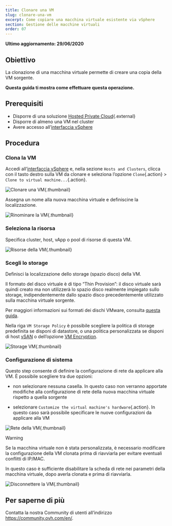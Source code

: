 ```yaml
---
title: Clonare una VM
slug: clonare-una-vm
excerpt: Come copiare una macchina virtuale esistente via vSphere
section: Gestione delle macchine virtuali
order: 07
---
```


**Ultimo aggiornamento: 29/06/2020**

## Obiettivo

La clonazione di una macchina virtuale permette di creare una copia della VM sorgente.

**Questa guida ti mostra come effettuare questa operazione.**

## Prerequisiti

- Disporre di una soluzione [Hosted Private Cloud](https://www.ovhcloud.com/it/enterprise/products/hosted-private-cloud/){.external}
- Disporre di almeno una VM nel cluster
- Avere accesso all’[interfaccia vSphere](../connessione-interfaccia-vsphere/)

## Procedura

### Clona la VM

Accedi all’[interfaccia vSphere](../connessione-interfaccia-vsphere/) e, nella sezione `Hosts and Clusters`, clicca con il tasto destro sulla VM da clonare e seleziona l’opzione `Clone`{.action} > `Clone to virtual machine...`{.action}. 

![Clonare una VM](images/clonevm01.png){.thumbnail}

Assegna un nome alla nuova macchina virtuale e definiscine la localizzazione.

![Rinominare la VM](images/clonevm02.png){.thumbnail}

### Seleziona la risorsa

Specifica cluster, host, vApp o pool di risorse di questa VM.

![Risorse della VM](images/clonevm03.png){.thumbnail}

### Scegli lo storage

Definisci la localizzazione dello storage (spazio disco) della VM. 

Il formato del disco virtuale è di tipo “Thin Provision”: il disco virtuale sarà quindi creato ma non utilizzerà lo spazio disco realmente impiegato sullo storage, indipendentemente dallo spazio disco precedentemente utilizzato sulla macchina virtuale sorgente.

Per maggiori informazioni sui formati dei dischi VMware, consulta [questa guida](../scegliere-formato-del-disco/).

Nella riga `VM Storage Policy` è possibile scegliere la politica di storage predefinita se disponi di datastore, o una politica personalizzata se disponi di host [vSAN](../vmware-vsan/) o dell’opzione [VM Encryption](../vm-encrypt/).

![Storage VM](images/clonevm04.png){.thumbnail}

### Configurazione di sistema

Questo step consente di definire la configurazione di rete da applicare alla VM. È possibile scegliere tra due opzioni:

- non selezionare nessuna casella. In questo caso non verranno apportate modifiche alla configurazione di rete della nuova macchina virtuale rispetto a quella sorgente

- selezionare `Customize the virtual machine's hardware`{.action}. In questo caso sarà possibile specificare le nuove configurazioni da applicare alla VM

![Rete della VM](images/clonevm05.png){.thumbnail}

> [!warning]
>
> Se la macchina virtuale non è stata personalizzata, è necessario modificare la configurazione della VM clonata prima di riavviarla per evitare eventuali conflitti di IP/MAC.
>
>In questo caso è sufficiente disabilitare la scheda di rete nei parametri della macchina virtuale, dopo averla clonata e prima di riavviarla.
>
>![Disconnettere la VM](images/clonevm06.png){.thumbnail}
>

## Per saperne di più

Contatta la nostra Community di utenti all’indirizzo <https://community.ovh.com/en/>.
